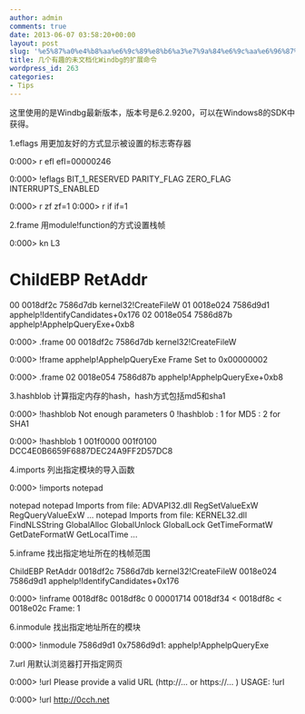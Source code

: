```yaml
---
author: admin
comments: true
date: 2013-06-07 03:58:20+00:00
layout: post
slug: '%e5%87%a0%e4%b8%aa%e6%9c%89%e8%b6%a3%e7%9a%84%e6%9c%aa%e6%96%87%e6%a1%a3%e5%8c%96windbg%e7%9a%84%e6%89%a9%e5%b1%95%e5%91%bd%e4%bb%a4'
title: 几个有趣的未文档化Windbg的扩展命令
wordpress_id: 263
categories:
- Tips
---
```


这里使用的是Windbg最新版本，版本号是6.2.9200，可以在Windows8的SDK中获得。

1.eflags 用更加友好的方式显示被设置的标志寄存器

0:000> r efl
efl=00000246

0:000> !eflags
BIT_1_RESERVED
PARITY_FLAG
ZERO_FLAG
INTERRUPTS_ENABLED

0:000> r zf
zf=1
0:000> r if
if=1

2.frame 用module!function的方式设置栈帧

0:000> kn L3
# ChildEBP RetAddr
00 0018df2c 7586d7db kernel32!CreateFileW
01 0018e024 7586d9d1 apphelp!IdentifyCandidates+0x176
02 0018e054 7586d87b apphelp!ApphelpQueryExe+0xb8

0:000> .frame
00 0018df2c 7586d7db kernel32!CreateFileW

0:000> !frame apphelp!ApphelpQueryExe
Frame Set to 0x00000002

0:000> .frame
02 0018e054 7586d87b apphelp!ApphelpQueryExe+0xb8

3.hashblob 计算指定内存的hash，hash方式包括md5和sha1

0:000> !hashblob
Not enough parameters 0
!hashblob <hash> <Start> <End>
<hash>: 1 for MD5
<hash>: 2 for SHA1

0:000> !hashblob 1 001f0000 001f0100
DCC4E0B6659F6887DEC24A9FF2D57DC8

4.imports 列出指定模块的导入函数

0:000> !imports notepad

notepad notepad Imports from file: ADVAPI32.dll
RegSetValueExW
RegQueryValueExW
...
notepad Imports from file: KERNEL32.dll
FindNLSString
GlobalAlloc
GlobalUnlock
GlobalLock
GetTimeFormatW
GetDateFormatW
GetLocalTime
...

5.inframe 找出指定地址所在的栈帧范围

ChildEBP RetAddr
0018df2c 7586d7db kernel32!CreateFileW
0018e024 7586d9d1 apphelp!IdentifyCandidates+0x176

0:000> !inframe 0018df8c
0018df8c 0 00001714 0018df34 < 0018df8c < 0018e02c
Frame: 1

6.inmodule 找出指定地址所在的模块

0:000> !inmodule 7586d9d1
0x7586d9d1: apphelp!ApphelpQueryExe

7.url 用默认浏览器打开指定网页

0:000> !url
Please provide a valid URL (http://... or https://... )
USAGE: !url <url>

0:000> !url http://0cch.net

